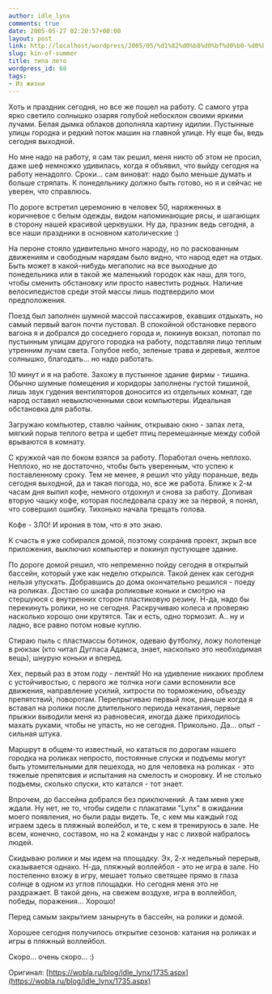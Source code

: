 ```yaml
---
author: idle_lynx
comments: true
date: 2005-05-27 02:20:57+00:00
layout: post
link: http://localhost/wordpress/2005/05/%d1%82%d0%b8%d0%bf%d0%b0-%d0%bb%d0%b5%d1%82%d0%be/
slug: kin-of-summer
title: типа лето
wordpress_id: 68
tags:
- Из жизни
---
```


Хоть и праздник сегодня, но все же пошел на работу. С самого утра ярко светило солнышко озаряя голубой небосклон своими яркими лучами. Белая дымка облаков дополняла картину идилии. Пустынные улицы городка и редкий поток машин на главной улице. Ну еще бы, ведь сегодня выходной.

Но мне надо на работу, я сам так решил, меня никто об этом не просил, даже шеф немножко удивилась, когда я объявил, что выйду сегодня на работу ненадолго. Сроки... сам виноват: надо было меньше думать и больше стряпать. К понедельнику должно быть готово, но я и сейчас не уверен, что справлюсь.

По дороге встретил церемонию в человек 50, наряженных в коричневое с белым одежды, видом напоминающие рясы, и шагающих в сторону нашей красивой церквушки. Ну да, празник ведь сегодня, а все наши праздники в основном католические :)

На пероне стояло удивительно много народу, но по раскованным движениям и свободным нарядам было видно, что народ едет на отдых. Быть может в какой-нибудь мегаполис на все выходные до понедельника или в такой же маленький городок как наш, для того, чтобы сменить обстановку или просто навестить родных. Наличие велосипедистов среди этой массы лишь подтвердило мои предположения.

Поезд был заполнен шумной массой пассажиров, ехавших отдыхать, но самый первый вагон почти пустовал. В спокойной обстановке первого вагона я и добрался до соседнего города и, покинув вокзал, потопал по пустынным улицам другого городка на работу, подставляя лицо теплым утренним лучам света. Голубое небо, зеленые трава и деревья, желтое солнышко, благодать... но надо работать.

10 минут и я на работе. Захожу в пустынное здание фирмы - тишина. Обычно шумные помещения и коридоры заполнены густой тишиной, лишь звук гудения вентиляторов доносится из отдельных комнат, где народ оставил невыключенными свои компьютеры. Идеальная обстановка для работы.

Загружаю компьютер, ставлю чайник, открываю окно - запах лета, мягкий порыв теплого ветра и щебет птиц перемешанные между собой врываются в комнату.

С кружкой чая по боком взялся за работу. Поработал очень неплохо. Неплохо, но не достаточно, чтобы быть уверенным, что успею к поставленному сроку. Тем не менее, я решил что уйду пораньше, ведь сегодня выходной, да и такая погода, но, все же работа. Ближе к 2-м часам дня выпил кофе, немного отдохнул и снова за работу. Допивая вторую чашку кофе, которая последовала сразу же за первой, я понял, что совершил ошибку. Тихонько начала трещать голова.

Кофе - ЗЛО! И ирония в том, что я это знаю.

К счасть я уже собирался домой, поэтому сохранив проект, зкрыл все приложения, выключил компьютер и покинул пустующее здание.

По дороге домой решил, что непременно пойду сегодня в открытый бассейн, который уже как неделю открылся. Такой денек как сегодня нельзя упускать. Добравшись до дома окончательно решился - поеду на роликах. Достаю со шкафа роликовые коньки и смотрю на стершуюся с внутренних сторон пластиковую резину. Н-да, надо бы перекинуть ролики, но не сегодня. Раскручиваю колеса и проверяю насколько хорошо они крутятся. Так и есть, одно тормозит. А.. ну и ладно, все равно потом новые куплю.

Стираю пыль с пластмассы ботинок, одеваю футболку, ложу полотенце в рюкзак (кто читал Дугласа Адамса, знает, насколько это необходимая вещь), шнурую коньки и вперед.

Хех, первый раз в этом году - лентяй! Но на удивление никаких проблем с устойчивостью, с первого же толчка ноги сами вспомнили все движения, направление усилий, хитрости по торможению, объезду препятствий, поворотам. Перепрыгиваю первый люк, раньше когда я вставал на ролики после длительного периода некатания, первые прыжки выводили меня из равновесия, иногда даже приходилось махать руками, чтобы не упасть, но не сегодня. Прикольно. Да... опыт - сильная штука.

Маршрут в общем-то известный, но кататься по дорогам нашего городка на роликах непросто, постоянные спуски и подъемы могут быть утомительными для пешехода, но для человека на роликах - это тяжелые препятсвия и испытания на смелость и сноровку. И не столько подъемы, сколько спуски, кто катался - тот знает.

Впрочем, до бассейна добрался без приключений. А там меня уже ждали. Ну нет, не то, чтобы сидели с плакатами "Lynx" в ожидании моего появления, но были рады видеть. Те, с кем мы каждый год играем здесь в пляжный волейбол, и те, с кем я тренируюсь в зале. Не всем, конечно, составом, но на 2 команды у нас с лихвой набралось людей.

Скидываю ролики и мы идем на площадку. Эх, 2-х недельный перерыв, сказывается однако. Н-да, пляжный воллейбол - это не игра в зале. Но постепенно вхожу в игру, мешает только светящее прямо в глаза солнце в одном из углов площадки. Но сегодня меня это не раздражает. В такой день, на свежем воздухе, игра в воллейбол, победы, поражения... Хорошо!

Перед самым закрытием занырнуть в бассейн, на ролики и домой.

Хорошее сегодня получилось открытие сезонов: катания на роликах и игры в пляжный воллейбол.

Скоро... очень скоро... :)

Оригинал: [https://wobla.ru/blog/idle_lynx/1735.aspx](https://wobla.ru/blog/idle_lynx/1735.aspx)
